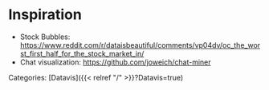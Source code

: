 # Inspiration

 - Stock Bubbles: https://www.reddit.com/r/dataisbeautiful/comments/vp04dv/oc_the_worst_first_half_for_the_stock_market_in/
 - Chat visualization: https://github.com/joweich/chat-miner

Categories: [Datavis]({{< relref "/" >}}?Datavis=true)